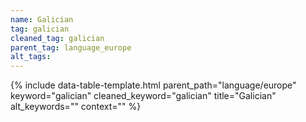 ```yaml
---
name: Galician
tag: galician
cleaned_tag: galician
parent_tag: language_europe
alt_tags: 
---
```


{% include data-table-template.html 
  parent_path="language/europe" 
  keyword="galician" 
  cleaned_keyword="galician" 
  title="Galician"
  alt_keywords=""
  context=""
%}

